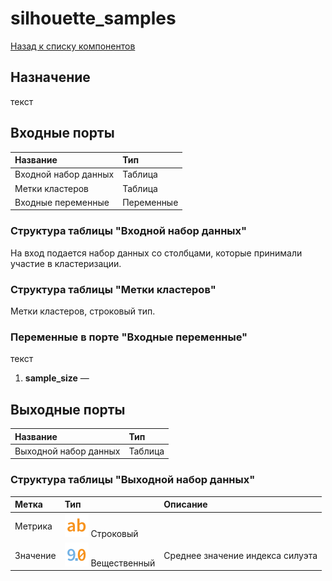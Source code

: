 # silhouette_samples

[Назад к списку компонентов](../README.md)

## Назначение

текст

## Входные порты

| Название                | Тип        |
|:------------------------|:-----------|
| Входной набор данных    | Таблица    |
| Метки кластеров         | Таблица    |
| Входные переменные      | Переменные |

### Структура таблицы "Входной набор данных"

На вход подается набор данных со столбцами, которые принимали участие в кластеризации.

### Структура таблицы "Метки кластеров"

Метки кластеров, строковый тип.

### Переменные в порте "Входные переменные"

текст

1. **sample_size** —

## Выходные порты

| Название               | Тип        |
|:-----------------------|:-----------|
| Выходной набор данных  | Таблица    |

### Структура таблицы "Выходной набор данных"

| Метка         | Тип                                    | Описание                       |
|:--------------|:---------------------------------------|:-------------------------------|
| Метрика       | ![](./img/string.svg) Строковый        |                                |
| Значение      | ![](./img/realnumber.svg) Вещественный |Среднее значение индекса силуэта|